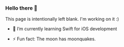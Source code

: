 ### Hello there 👋

This page is intentionally left blank. I'm working on it :)

- :iphone: I’m currently learning Swift for iOS development


- ⚡ Fun fact: The moon has moonquakes.
